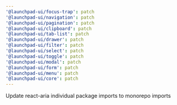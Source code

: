 ```yaml
---
'@launchpad-ui/focus-trap': patch
'@launchpad-ui/navigation': patch
'@launchpad-ui/pagination': patch
'@launchpad-ui/clipboard': patch
'@launchpad-ui/tab-list': patch
'@launchpad-ui/drawer': patch
'@launchpad-ui/filter': patch
'@launchpad-ui/select': patch
'@launchpad-ui/toggle': patch
'@launchpad-ui/modal': patch
'@launchpad-ui/form': patch
'@launchpad-ui/menu': patch
'@launchpad-ui/core': patch
---
```


Update react-aria individual package imports to monorepo imports
